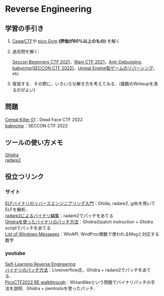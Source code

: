 # Reverse Engineering

## 学習の手引き
1. [CpawCTF](https://ctf.cpaw.site/)や [pico Gym](https://play.picoctf.org/practice) **(評価が80%以上のもの)** を解く

2. 過去問を解く:

    [Seccon Beginners CTF 2021](https://github.com/SECCON/Beginners_CTF_2021/tree/main/reversing)，[Wani CTF 2021](https://github.com/wani-hackase/wanictf2021-writeup/tree/main/rev)，[Anti-Debugging](https://github.com/SECCON/Beginners_CTF_2021/tree/main/reversing), [babycmp(SECCON CTF 2022)](https://github.com/SECCON/SECCON2022_online_CTF/tree/main/reversing/baby_cmp)，[Unreal Engine製ゲームのリバーシング](https://github.com/project-sekai-ctf/sekaictf-2022/tree/main/reverse/perfect-match-xtreme)，etc.

3. 復習する．その際に，いろいろな解き方を考えてみる．(複数のWriteupを漁るのがよい)


## 問題
[Cereal Killer 01](./CerealKiller01/README.md)：Dead Face CTF 2022  
[babycmp](./babycmp/README.md)：SECCON CTF 2022

## ツールの使い方メモ
[Ghidra](./tools/ghidra/README.md)  
[radare2](./tools/radare2/README.md)

## 役立つリンク
### サイト
[ELFバイナリのリバースエンジニアリング入門](https://kashiwaba-yuki.com/ctf-elf-training)：Ghida, radare2, gdbを用いてELFを解析．  
[radare2によるバイナリ編集](https://poppycompass.hatenablog.jp/entry/2017/06/23/083824)：radare2でパッチをあてる  
[Ghidraを使ったバイナリのパッチ方法](https://materials.rangeforce.com/tutorial/2020/04/12/Patching-Binaries/)：Ghidraのpatch instruction + Ghidra scriptでパッチをあてる  
[List of Windows Messages](https://www.autohotkey.com/boards/viewtopic.php?t=39218)：WinAPI. WndProc関数で使われるMsgと対応する数字
### youtube
[Self-Learning Reverse Engineering](https://www.youtube.com/watch?v=gPsYkV7-yJk&t=351s)  
[バイナリのパッチ方法](https://www.youtube.com/watch?v=LyNyf3UM9Yc&list=PLhixgUqwRTjxglIswKp9mpkfPNfHkzyeN&index=53)：Liveoverflow氏．Ghidra + radare2でパッチをあてる．  
[PicoCTF2022 RE walkthrough](https://www.youtube.com/watch?v=l6Lt1sWZOUU)：Wizardlikeという問題でバイナリパッチの手法を説明．Ghidra + pwntoolsを使ったパッチ．
